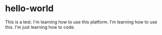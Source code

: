 # hello-world
This is a test. I'm learning how to use this platform.
I'm learning how to use this. I'm just learning how to code.

